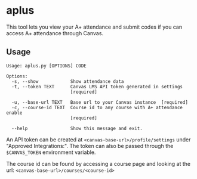 # aplus

This tool lets you view your A+ attendance and submit codes if you can access A+ attendance through Canvas.

## Usage

    Usage: aplus.py [OPTIONS] CODE

    Options:
      -s, --show            Show attendance data
      -t, --token TEXT      Canvas LMS API token generated in settings
                            [required]

      -u, --base-url TEXT   Base url to your Canvas instance  [required]
      -c, --course-id TEXT  Course id to any course with A+ attendance enable
                            [required]

      --help                Show this message and exit.

An API token can be created at `<canvas-base-url>/profile/settings` under "Approved Integrations:".
The token can also be passed through the `$CANVAS_TOKEN` environment variable.

The course id can be found by accessing a course page and looking at the url: `<canvas-base-url>/courses/<course-id>`